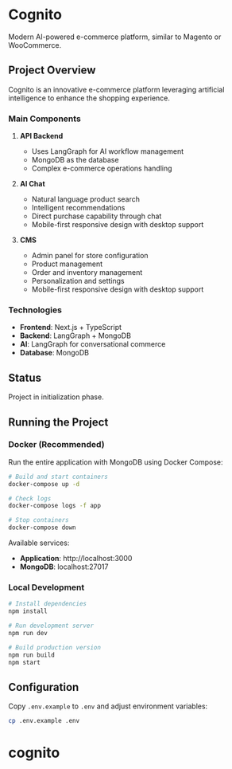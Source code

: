 # Cognito

Modern AI-powered e-commerce platform, similar to Magento or WooCommerce.

## Project Overview

Cognito is an innovative e-commerce platform leveraging artificial intelligence to enhance the shopping experience.

### Main Components

1. **API Backend**
   - Uses LangGraph for AI workflow management
   - MongoDB as the database
   - Complex e-commerce operations handling

2. **AI Chat**
   - Natural language product search
   - Intelligent recommendations
   - Direct purchase capability through chat
   - Mobile-first responsive design with desktop support

3. **CMS**
   - Admin panel for store configuration
   - Product management
   - Order and inventory management
   - Personalization and settings
   - Mobile-first responsive design with desktop support

### Technologies

- **Frontend**: Next.js + TypeScript
- **Backend**: LangGraph + MongoDB
- **AI**: LangGraph for conversational commerce
- **Database**: MongoDB

## Status

Project in initialization phase.

## Running the Project

### Docker (Recommended)

Run the entire application with MongoDB using Docker Compose:

```bash
# Build and start containers
docker-compose up -d

# Check logs
docker-compose logs -f app

# Stop containers
docker-compose down
```

Available services:
- **Application**: http://localhost:3000
- **MongoDB**: localhost:27017

### Local Development

```bash
# Install dependencies
npm install

# Run development server
npm run dev

# Build production version
npm run build
npm start
```

## Configuration

Copy `.env.example` to `.env` and adjust environment variables:

```bash
cp .env.example .env
```
# cognito

